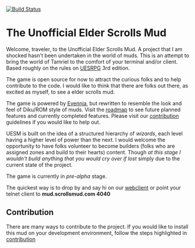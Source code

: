 [![Build Status](https://app.travis-ci.com/duysqubix/scrolls.svg?branch=master)](https://app.travis-ci.com/duysqubix/scrolls)

# The Unofficial Elder Scrolls Mud


Welcome, traveler, to the Unofficial Elder Scrolls Mud. A project that I am shocked hasn't been
undertaken in the world of muds. This is an attempt to bring the world of Tamriel to the comfort of
your terminal and/or client. Based roughly on the rules on [UESRPG][uesrpg] 3rd edition.

The game is open source for now to attract the curious folks and to help contribute to the code. I would like
to think that there are folks out there, as excited as myself, to see a elder scrolls mud. 

The game is powered by [Evennia][evennia], but rewritten to resemble the look and feel of Diku/ROM style 
of muds. Visit the [roadmap][roadmap] to see future planned features and currently completed features. 
Please visit our [contribution][contribute] guidelines if you would like to help out.

UESM is built on the idea of a structured hierarchy of *wizards*, each level having a higher level of power than the next.
I would welcome the opportunity to have folks volunteer to become builders (folks who are assigned zones and build to their hearts) content.
Though *at this stage I wouldn't build anything that you would cry over if lost* simply due to the current state of the project.

The game is currently in *pre-alpha* stage.

The quickest way is to drop by and say hi on our [webclient][webclient_uri]
or point your telnet client to __mud.scrollsmud.com 4040__

## Contribution
There are many ways to contribute to the project. If you would like to install this mud on your
development environment, follow the steps highlighted in [contribution][contribute]




[uesrpg]: https://1d4chan.org/wiki/Unofficial_Elder_Scrolls_RPG#Third_Edition
[evennia]: https://github.com/evennia/evennia
[roadmap]: https://github.com/duysqubix/scrolls/blob/master/ROADMAP.md
[contribute]: https://github.com/duysqubix/scrolls/blob/master/CONTRIBUTE.md
[webclient_uri]: http://mud.scrollsmud.com:4001/webclient/
